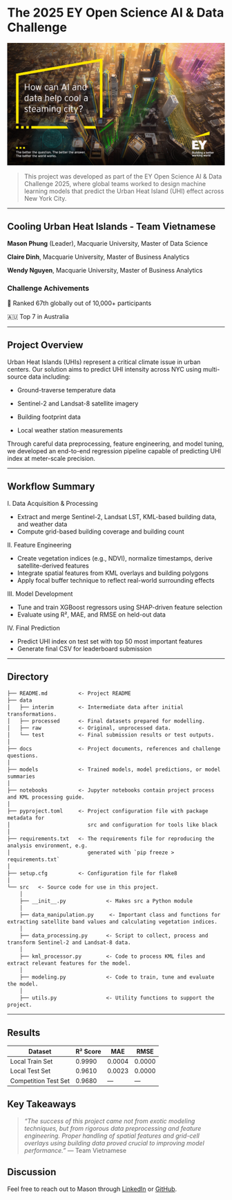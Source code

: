 # The 2025 EY Open Science AI & Data Challenge
<a target="_blank" href="https://challenge.ey.com/2025">
    <img src="docs/marketing-2025-img.jpg" />
</a>

> This project was developed as part of the EY Open Science AI & Data Challenge 2025, where global teams worked to design machine learning models that predict the Urban Heat Island (UHI) effect across New York City.

--------
## **Cooling Urban Heat Islands** -  Team Vietnamese

**Mason Phung** (Leader), Macquarie University, Master of Data Science

**Claire Dinh**, Macquarie University, Master of Business Analytics

**Wendy Nguyen**, Macquarie University, Master of Business Analytics

### Challenge Achivements
📍 Ranked 67th globally out of 10,000+ participants

🇦🇺 Top 7 in Australia

--------
## Project Overview

Urban Heat Islands (UHIs) represent a critical climate issue in urban centers. Our solution aims to predict UHI intensity across NYC using multi-source data including:

- Ground-traverse temperature data

- Sentinel-2 and Landsat-8 satellite imagery

- Building footprint data

- Local weather station measurements

Through careful data preprocessing, feature engineering, and model tuning, we developed an end-to-end regression pipeline capable of predicting UHI index at meter-scale precision.

--------
## Workflow Summary

I. Data Acquisition & Processing
- Extract and merge Sentinel-2, Landsat LST, KML-based building data, and weather data
- Compute grid-based building coverage and building count

II. Feature Engineering
- Create vegetation indices (e.g., NDVI), normalize timestamps, derive satellite-derived features
- Integrate spatial features from KML overlays and building polygons
- Apply focal buffer technique to reflect real-world surrounding effects

III. Model Development
- Tune and train XGBoost regressors using SHAP-driven feature selection
- Evaluate using R², MAE, and RMSE on held-out data

IV. Final Prediction
- Predict UHI index on test set with top 50 most important features
- Generate final CSV for leaderboard submission

--------
## Directory

```
├── README.md          <- Project README
├── data
│   ├── interim        <- Intermediate data after initial transformations.
│   ├── processed      <- Final datasets prepared for modelling.
│   ├── raw            <- Original, unprocessed data.
│   └── test           <- Final submission results or test outputs.
│
├── docs               <- Project documents, references and challenge questions.
│
├── models             <- Trained models, model predictions, or model summaries
│
├── notebooks          <- Jupyter notebooks contain project process and KML processing guide.
│
├── pyproject.toml     <- Project configuration file with package metadata for 
│                         src and configuration for tools like black
│
├── requirements.txt   <- The requirements file for reproducing the analysis environment, e.g.
│                         generated with `pip freeze > requirements.txt`
│
├── setup.cfg          <- Configuration file for flake8
│
└── src   <- Source code for use in this project.
    │
    ├── __init__.py             <- Makes src a Python module
    │
    ├── data_manipulation.py     <- Important class and functions for extracting satellite band values and calculating vegetation indices. 
    │
    ├── data_processing.py      <- Script to collect, process and transform Sentinel-2 and Landsat-8 data.
    │
    ├── kml_processor.py        <- Code to process KML files and extract relevant features for the model.
    │
    ├── modeling.py             <- Code to train, tune and evaluate the model.
    │
    ├── utils.py                <- Utility functions to support the project.
```

--------

## Results
| Dataset              | R² Score | MAE     | RMSE    |
|----------------------|----------|---------|---------|
| Local Train Set      | 0.9990   | 0.0004  | 0.0000  |
| Local Test Set       | 0.9610   | 0.0023  | 0.0000  |
| Competition Test Set | 0.9680   | —       | —       |

## Key Takeaways

> *“The success of this project came not from exotic modeling techniques, but from rigorous data preprocessing and feature engineering. Proper handling of spatial features and grid-cell overlays using building data proved crucial to improving model performance.”*
— Team Vietnamese

## Discussion
Feel free to reach out to Mason through [LinkedIn](https://www.linkedin.com/in/masonphung/) or [GitHub](https://www.github.com/masonphung).